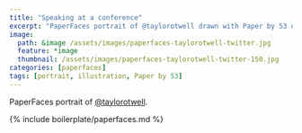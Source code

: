 ```yaml
---
title: "Speaking at a conference"
excerpt: "PaperFaces portrait of @taylorotwell drawn with Paper by 53 on an iPad."
image: 
  path: &image /assets/images/paperfaces-taylorotwell-twitter.jpg 
  feature: *image
  thumbnail: /assets/images/paperfaces-taylorotwell-twitter-150.jpg
categories: [paperfaces]
tags: [portrait, illustration, Paper by 53]
---
```


PaperFaces portrait of [@taylorotwell](https://twitter.com/taylorotwell).

{% include boilerplate/paperfaces.md %}
